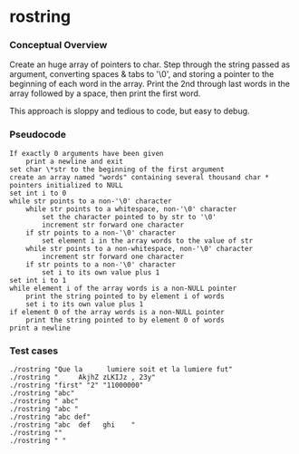 # rostring

### Conceptual Overview
Create an huge array of pointers to char. Step through the string passed as argument, converting spaces & tabs to '\0', and storing a pointer to the beginning of each word in the array. Print the 2nd through last words in the array followed by a space, then print the first word.

This approach is sloppy and tedious to code, but easy to debug.

### Pseudocode
```
If exactly 0 arguments have been given
	print a newline and exit
set char \*str to the beginning of the first argument
create an array named "words" containing several thousand char * pointers initialized to NULL
set int i to 0
while str points to a non-'\0' character
	while str points to a whitespace, non-'\0' character
		set the character pointed to by str to '\0'
		increment str forward one character
	if str points to a non-'\0' character
		set element i in the array words to the value of str
	while str points to a non-whitespace, non-'\0' character
		increment str forward one character
	if str points to a non-'\0' character
		set i to its own value plus 1
set int i to 1
while element i of the array words is a non-NULL pointer
	print the string pointed to by element i of words
	set i to its own value plus 1
if element 0 of the array words is a non-NULL pointer
	print the string pointed to by element 0 of words
print a newline
```

### Test cases
```
./rostring "Que la      lumiere soit et la lumiere fut"
./rostring "     AkjhZ zLKIJz , 23y"
./rostring "first" "2" "11000000"
./rostring "abc"
./rostring " abc"
./rostring "abc "
./rostring "abc def"
./rostring "abc  def   ghi    "
./rostring ""
./rostring " "
```